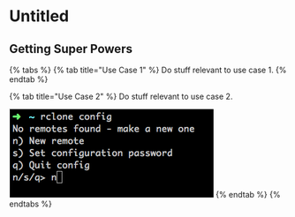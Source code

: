 # Untitled

## Getting Super Powers

{% tabs %}
{% tab title="Use Case 1" %}
Do stuff relevant to use case 1.
{% endtab %}

{% tab title="Use Case 2" %}
Do stuff relevant to use case 2.

![](.gitbook/assets/68747470733a2f2f692e696d6775722e636f6d2f76595a6e3953622e706e67-1-.png)
{% endtab %}
{% endtabs %}


